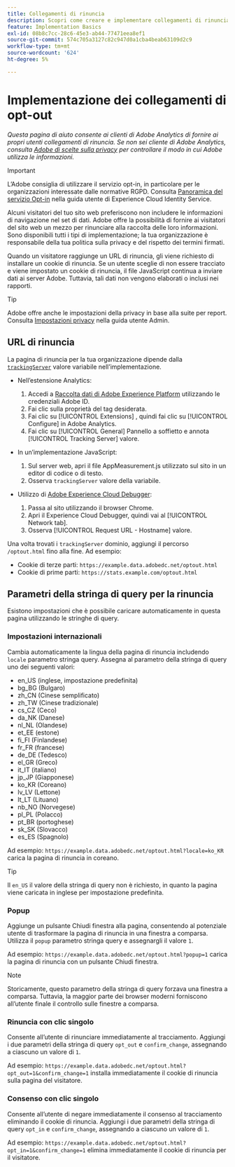 ```yaml
---
title: Collegamenti di rinuncia
description: Scopri come creare e implementare collegamenti di rinuncia per i visitatori del tuo sito.
feature: Implementation Basics
exl-id: 08b8c7cc-28c6-45e3-ab44-77471eea8ef1
source-git-commit: 574c705a3127c82c947d0a1cba4beab63109d2c9
workflow-type: tm+mt
source-wordcount: '624'
ht-degree: 5%

---
```


# Implementazione dei collegamenti di opt-out

*Questa pagina di aiuto consente ai clienti di Adobe Analytics di fornire ai propri utenti collegamenti di rinuncia. Se non sei cliente di Adobe Analytics, consulta [Adobe di scelte sulla privacy](https://www.adobe.com/privacy/opt-out.html) per controllare il modo in cui Adobe utilizza le informazioni.*

>[!IMPORTANT]
>
>L’Adobe consiglia di utilizzare il servizio opt-in, in particolare per le organizzazioni interessate dalle normative RGPD. Consulta [Panoramica del servizio Opt-in](https://experienceleague.adobe.com/docs/id-service/using/implementation/opt-in-service/optin-overview.html?lang=it) nella guida utente di Experience Cloud Identity Service.

Alcuni visitatori del tuo sito web preferiscono non includere le informazioni di navigazione nel set di dati. Adobe offre la possibilità di fornire ai visitatori del sito web un mezzo per rinunciare alla raccolta delle loro informazioni. Sono disponibili tutti i tipi di implementazione; la tua organizzazione è responsabile della tua politica sulla privacy e del rispetto dei termini firmati.

Quando un visitatore raggiunge un URL di rinuncia, gli viene richiesto di installare un cookie di rinuncia. Se un utente sceglie di non essere tracciato e viene impostato un cookie di rinuncia, il file JavaScript continua a inviare dati ai server Adobe. Tuttavia, tali dati non vengono elaborati o inclusi nei rapporti.

>[!TIP]
>
>Adobe offre anche le impostazioni della privacy in base alla suite per report. Consulta [Impostazioni privacy](/help/admin/admin/c-manage-report-suites/c-edit-report-suites/general/privacy-settings.md) nella guida utente Admin.

## URL di rinuncia

La pagina di rinuncia per la tua organizzazione dipende dalla [`trackingServer`](../vars/config-vars/trackingserver.md) valore variabile nell’implementazione.

* Nell’estensione Analytics:
   1. Accedi a [Raccolta dati di Adobe Experience Platform](https://experience.adobe.com/data-collection) utilizzando le credenziali Adobe ID.
   1. Fai clic sulla proprietà del tag desiderata.
   1. Fai clic su [!UICONTROL Extensions] , quindi fai clic su [!UICONTROL Configure] in Adobe Analytics.
   1. Fai clic su [!UICONTROL General] Pannello a soffietto e annota [!UICONTROL Tracking Server] valore.

* In un’implementazione JavaScript:
   1. Sul server web, apri il file AppMeasurement.js utilizzato sul sito in un editor di codice o di testo.
   1. Osserva `trackingServer` valore della variabile.

* Utilizzo di [Adobe Experience Cloud Debugger](https://experienceleague.adobe.com/docs/experience-platform/debugger/home.html):
   1. Passa al sito utilizzando il browser Chrome.
   1. Apri il Experience Cloud Debugger, quindi vai al [!UICONTROL Network tab].
   1. Osserva [!UICONTROL Request URL - Hostname] valore.

Una volta trovati i `trackingServer` dominio, aggiungi il percorso `/optout.html` fino alla fine. Ad esempio:

* Cookie di terze parti: `https://example.data.adobedc.net/optout.html`
* Cookie di prime parti: `https://stats.example.com/optout.html`

## Parametri della stringa di query per la rinuncia

Esistono impostazioni che è possibile caricare automaticamente in questa pagina utilizzando le stringhe di query.

### Impostazioni internazionali

Cambia automaticamente la lingua della pagina di rinuncia includendo `locale` parametro stringa query. Assegna al parametro della stringa di query uno dei seguenti valori:

* en_US (inglese, impostazione predefinita)
* bg_BG (Bulgaro)
* zh_CN (Cinese semplificato)
* zh_TW (Cinese tradizionale)
* cs_CZ (Ceco)
* da_NK (Danese)
* nl_NL (Olandese)
* et_EE (estone)
* fi_FI (Finlandese)
* fr_FR (francese)
* de_DE (Tedesco)
* el_GR (Greco)
* it_IT (italiano)
* jp_JP (Giapponese)
* ko_KR (Coreano)
* lv_LV (Lettone)
* lt_LT (Lituano)
* nb_NO (Norvegese)
* pl_PL (Polacco)
* pt_BR (portoghese)
* sk_SK (Slovacco)
* es_ES (Spagnolo)

Ad esempio: `https://example.data.adobedc.net/optout.html?locale=ko_KR` carica la pagina di rinuncia in coreano.

>[!TIP]
>
>Il `en_US` il valore della stringa di query non è richiesto, in quanto la pagina viene caricata in inglese per impostazione predefinita.

### Popup

Aggiunge un pulsante Chiudi finestra alla pagina, consentendo al potenziale utente di trasformare la pagina di rinuncia in una finestra a comparsa. Utilizza il `popup` parametro stringa query e assegnargli il valore `1`.

Ad esempio: `https://example.data.adobedc.net/optout.html?popup=1` carica la pagina di rinuncia con un pulsante Chiudi finestra.

>[!NOTE]
>
>Storicamente, questo parametro della stringa di query forzava una finestra a comparsa. Tuttavia, la maggior parte dei browser moderni forniscono all’utente finale il controllo sulle finestre a comparsa.

### Rinuncia con clic singolo

Consente all’utente di rinunciare immediatamente al tracciamento. Aggiungi i due parametri della stringa di query `opt_out` e `confirm_change`, assegnando a ciascuno un valore di `1`.

Ad esempio: `https://example.data.adobedc.net/optout.html?opt_out=1&confirm_change=1` installa immediatamente il cookie di rinuncia sulla pagina del visitatore.

### Consenso con clic singolo

Consente all’utente di negare immediatamente il consenso al tracciamento eliminando il cookie di rinuncia. Aggiungi i due parametri della stringa di query `opt_in` e `confirm_change`, assegnando a ciascuno un valore di `1`.

Ad esempio: `https://example.data.adobedc.net/optout.html?opt_in=1&confirm_change=1` elimina immediatamente il cookie di rinuncia per il visitatore.
